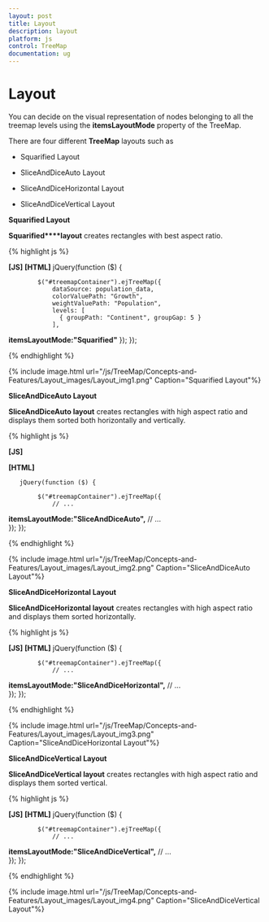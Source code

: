 ```yaml
---
layout: post
title: Layout
description: layout
platform: js
control: TreeMap
documentation: ug
---
```


# Layout

You can decide on the visual representation of nodes belonging to all the treemap levels using the **itemsLayoutMode** property of the TreeMap.

There are four different **TreeMap** layouts such as

* Squarified Layout

* SliceAndDiceAuto Layout

* SliceAndDiceHorizontal Layout

* SliceAndDiceVertical Layout

**Squarified Layout**

**Squarified****layout** creates rectangles with best aspect ratio.

{% highlight js %}

**[JS]**
**[HTML]**
        jQuery(function ($) {

            $("#treemapContainer").ejTreeMap({
                dataSource: population_data,
                colorValuePath: "Growth",
                weightValuePath: "Population",                
                levels: [
                  { groupPath: "Continent", groupGap: 5 }
                ],
**itemsLayoutMode:"Squarified"**
            });
        });


{% endhighlight %}



{% include image.html url="/js/TreeMap/Concepts-and-Features/Layout_images/Layout_img1.png" Caption="Squarified Layout"%}

**SliceAndDiceAuto Layout**

**SliceAndDiceAuto layout** creates rectangles with high aspect ratio and displays them sorted both horizontally and vertically.

{% highlight js %}

**[JS]**

**[HTML]**

       jQuery(function ($) {

            $("#treemapContainer").ejTreeMap({
                // ...             
**itemsLayoutMode:"SliceAndDiceAuto",**
                // ...             
            });
        });


{% endhighlight %}



{% include image.html url="/js/TreeMap/Concepts-and-Features/Layout_images/Layout_img2.png" Caption="SliceAndDiceAuto Layout"%}

**SliceAndDiceHorizontal Layout**

**SliceAndDiceHorizontal layout** creates rectangles with high aspect ratio and displays them sorted horizontally.

{% highlight js %}

**[JS]**
**[HTML]**
       jQuery(function ($) {

            $("#treemapContainer").ejTreeMap({
                // ...   
**itemsLayoutMode:"SliceAndDiceHorizontal",**
                // ...   
            });
        });



{% endhighlight %}



{% include image.html url="/js/TreeMap/Concepts-and-Features/Layout_images/Layout_img3.png" Caption="SliceAndDiceHorizontal Layout"%}

**SliceAndDiceVertical Layout**

**SliceAndDiceVertical layout** creates rectangles with high aspect ratio and displays them sorted vertical.

{% highlight js %}

**[JS]**
**[HTML]**
        jQuery(function ($) {

            $("#treemapContainer").ejTreeMap({
                // ...   
 **itemsLayoutMode:"SliceAndDiceVertical",**
                // ...   
            });
        });



{% endhighlight %}



{% include image.html url="/js/TreeMap/Concepts-and-Features/Layout_images/Layout_img4.png" Caption="SliceAndDiceVertical Layout"%}

